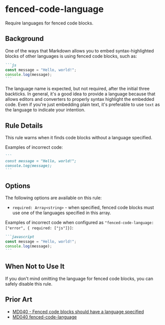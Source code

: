 # fenced-code-language

Require languages for fenced code blocks.

## Background

One of the ways that Markdown allows you to embed syntax-highlighted blocks of other languages is using fenced code blocks, such as:

````markdown
```js
const message = "Hello, world!";
console.log(message);
```
````

The language name is expected, but not required, after the initial three backticks. In general, it's a good idea to provide a language because that allows editors and converters to properly syntax highlight the embedded code. Even if you're just embedding plain text, it's preferable to use `text` as the language to indicate your intention.

## Rule Details

This rule warns when it finds code blocks without a language specified.

Examples of incorrect code:

````markdown
```
const message = "Hello, world!";
console.log(message);
```
````

## Options

The following options are available on this rule:

* `required: Array<string>` - when specified, fenced code blocks must use one of the languages specified in this array. 

Examples of incorrect code when configured as `"fenced-code-language: ["error", { required: ["js"]}]`:

````markdown
```javascript
const message = "Hello, world!";
console.log(message);
```
````

## When Not to Use It

If you don't mind omitting the language for fenced code blocks, you can safely disable this rule.

## Prior Art

* [MD040 - Fenced code blocks should have a language specified](https://github.com/markdownlint/markdownlint/blob/main/docs/RULES.md#md040---fenced-code-blocks-should-have-a-language-specified)
* [MD040 fenced-code-language](https://github.com/DavidAnson/markdownlint/blob/main/doc/md040.md)
